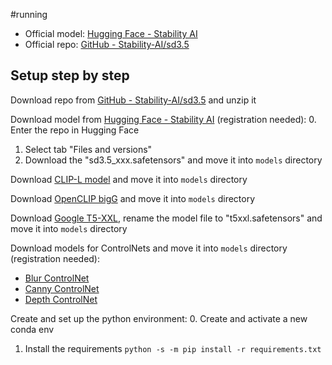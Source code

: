 #running 

- Official model: [Hugging Face - Stability AI](https://huggingface.co/stabilityai)
- Official repo: [GitHub - Stability-AI/sd3.5](https://github.com/Stability-AI/sd3.5)

## Setup step by step

Download repo from [GitHub - Stability-AI/sd3.5](https://github.com/Stability-AI/sd3.5) and unzip it

Download model from [Hugging Face - Stability AI](https://huggingface.co/stabilityai) (registration needed):
0. Enter the repo in Hugging Face
1. Select tab "Files and versions"
2. Download the "sd3.5_xxx.safetensors" and move it into `models` directory

Download [CLIP-L model](https://huggingface.co/stabilityai/stable-diffusion-3.5-large/blob/main/text_encoders/clip_l.safetensors) and move it into `models` directory

Download [OpenCLIP bigG](https://huggingface.co/stabilityai/stable-diffusion-3.5-large/blob/main/text_encoders/clip_g.safetensors) and move it into `models` directory

Download [Google T5-XXL](https://huggingface.co/stabilityai/stable-diffusion-3.5-large/blob/main/text_encoders/t5xxl_fp16.safetensors), rename the model file to "t5xxl.safetensors" and move it into `models` directory

Download models for ControlNets and move it into `models` directory (registration needed):
- [Blur ControlNet](https://huggingface.co/stabilityai/stable-diffusion-3.5-controlnets/resolve/main/blur_8b.safetensors)
- [Canny ControlNet](https://huggingface.co/stabilityai/stable-diffusion-3.5-controlnets/resolve/main/canny_8b.safetensors)
- [Depth ControlNet](https://huggingface.co/stabilityai/stable-diffusion-3.5-controlnets/resolve/main/depth_8b.safetensors)

Create and set up the python environment:
0. Create and activate a new conda env
1. Install the requirements `python -s -m pip install -r requirements.txt`

